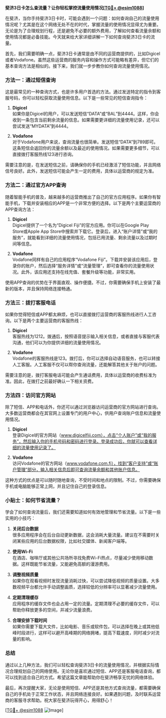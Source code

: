 **斐济3日卡怎么查流量？让你轻松掌控流量使用情况[[TG💪+ @esim1088](https://t.me/s/esim1088)]**

在斐济，当你手持斐济3日卡时，可能会遇到一个问题：如何查询自己的流量使用情况呢？尤其是在这个网络无处不在的时代，掌握流量的使用情况显得尤为重要。无论是为了合理规划行程，还是避免不必要的额外费用，了解如何查看流量余额和使用情况都是必备技能。今天就来给大家详细讲解一下如何查询斐济3日卡的流量。

首先，我们需要明确一点，斐济3日卡通常是由不同的运营商提供的，比如Digicel或者Vodafone。虽然这些运营商的服务内容和操作方式可能略有差异，但它们的基本查询方法是相似的。接下来，我们就一步步教你如何查询流量使用情况。

### 方法一：通过短信查询

这是最常见的一种查询方式，也是许多用户首选的方法。通过发送特定的指令到客服号码，你可以轻松获取流量使用信息。以下是一些常见的短信查询指令：

1. **Digicel**  
   如果你是Digicel的用户，可以发送短信“DATA”或“BAL”到4444。这样，你会收到一条包含当前剩余流量的信息。如果需要更详细的流量使用记录，还可以尝试发送“MYDATA”到4444。

2. **Vodafone**  
   对于Vodafone用户来说，查询流量也很简单。发送短信“DATA”到789即可。这条短信会返回你的流量余额以及最近的使用情况。如果需要更多细节，可以直接拨打客服热线123进行咨询。

需要注意的是，在发送短信之前，请确保你的手机已经激活了短信功能，并且网络信号良好。此外，发送短信可能会产生一定的费用，具体以运营商的规定为准。

### 方法二：通过官方APP查询

随着智能手机的普及，越来越多的运营商推出了自己的官方应用程序。如果你有智能手机，下载并安装相应的APP是一个非常方便的选择。以下是两个主要运营商的APP查询方法：

1. **Digicel**  
   Digicel提供了一个名为“Digicel Fiji”的官方应用。你可以在Google Play Store或Apple App Store中搜索并下载它。登录后，进入“账户详情”或“我的服务”，就能看到详细的流量使用情况，包括已用流量、剩余流量以及过期时间等信息。

2. **Vodafone**  
   Vodafone同样有自己的应用程序“Vodafone Fiji”。下载并安装该应用后，登录你的账户，然后选择“服务详情”或“流量管理”，即可查看你的流量使用状况。此外，该应用还支持在线充值、套餐升级等功能，非常实用。

使用APP查询的优势在于界面直观、操作便捷。不过，你需要确保手机上安装了最新的版本，并且保持网络连接畅通。

### 方法三：拨打客服电话

如果你觉得短信或APP都太麻烦，也可以直接拨打运营商的客服热线进行人工咨询。以下是两个主要运营商的客服热线：

1. **Digicel**  
   客服热线为1212。拨通后，按照语音提示输入相关信息，或者直接与客服代表沟通，他们可以为你提供详细的流量使用情况。

2. **Vodafone**  
   Vodafone的客服热线是123。拨打后，你可以选择自动语音服务，也可以转接人工客服。人工客服不仅可以帮你查询流量，还能解答其他关于账户的问题。

需要注意的是，拨打客服电话可能会产生通话费用，具体以运营商的收费标准为准。因此，在拨打之前最好确认一下相关资费。

### 方法四：访问官方网站

除了短信、APP和电话外，你还可以通过浏览器访问运营商的官方网站进行查询。大多数运营商都会在其官网上设置专门的用户中心，供用户查询账户信息和流量使用情况。

1. **Digicel**  
   登录Digicel的官方网站（www.digicelfiji.com），点击“个人账户”或“我的服务”，然后输入你的手机号码和密码进行登录。登录成功后，你就可以查看详细的流量使用记录了。

2. **Vodafone**  
   访问Vodafone的官方网站（www.vodafone.com.fj），找到“客户支持”或“账户管理”部分，输入相关信息后即可查询流量余额和其他账户信息。

这种方式的优点是可以随时随地查询，不受时间和地点的限制。不过，你需要确保手机或电脑能够正常上网，并且记住自己的登录信息。

### 小贴士：如何节省流量？

学会了如何查询流量后，我们还需要知道如何有效地管理和节省流量。以下是一些实用的小技巧：

1. **关闭后台数据**  
   很多应用程序会在后台自动更新数据，这会消耗大量流量。建议在不需要时关闭某些应用的后台数据权限，比如社交媒体、新闻客户端等。

2. **使用Wi-Fi**  
   在酒店、咖啡厅或其他公共场所寻找免费Wi-Fi热点，尽量减少使用移动数据。这样既能节省流量，又能避免高额的漫游费用。

3. **调整视频质量**  
   如果你在观看视频时发现流量消耗过快，可以尝试降低视频的质量设置。大多数视频平台都允许手动调整画质，选择较低的分辨率可以显著减少流量使用。

4. **定期清理缓存**  
   应用程序的缓存文件也会占用一定的流量。定期清理不必要的缓存文件，可以帮助你释放更多的空间，并减少流量浪费。

5. **合理安排下载时间**  
   如果你需要下载大文件，比如电影、音乐或软件包，可以选择在晚上或其他低峰时段进行，这样可以避开高峰期的网络拥堵，提高下载速度，同时减少对流量的影响。

### 总结

通过以上几种方法，我们可以轻松查询斐济3日卡的流量使用情况，并根据实际情况合理规划自己的网络使用。无论你是喜欢通过短信、APP还是客服电话查询，都可以找到适合自己的方式。希望这篇文章能帮助你在斐济畅享无忧的网络体验。

最后，再次提醒大家，无论是使用短信、APP还是其他方式查询流量，都需要确保自己的手机处于正常工作状态，并且网络连接良好。如果遇到问题，及时联系运营商的客服寻求帮助。祝大家在斐济玩得开心，用得舒心！

[[TG💪+ @esim1088](https://t.me/s/esim1088) ![Image](https://i.postimg.cc/4NQfJmqS/Snipaste-2025-05-13-00-14-12.png)]